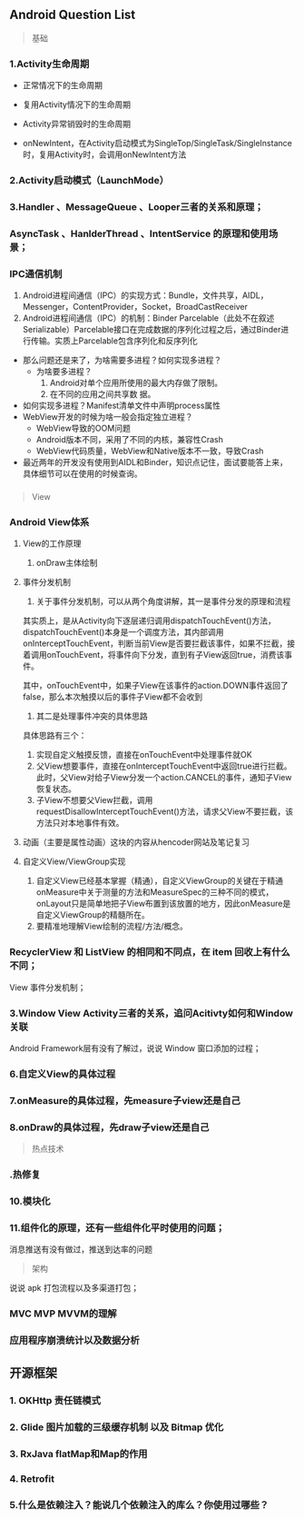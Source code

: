 ## Android Question List

> 基础

### 1.Activity生命周期

* 正常情况下的生命周期
* 复用Activity情况下的生命周期
* Activity异常销毁时的生命周期

* onNewIntent，在Activity启动模式为SingleTop/SingleTask/SingleInstance时，复用Activity时，会调用onNewIntent方法

### 2.Activity启动模式（LaunchMode）

### 3.Handler 、MessageQueue 、Looper三者的关系和原理；

### AsyncTask 、HanlderThread 、IntentService 的原理和使用场景；

### IPC通信机制

1. Android进程间通信（IPC）的实现方式：Bundle，文件共享，AIDL，Messenger，ContentProvider，Socket，BroadCastReceiver
2. Android进程间通信（IPC）的机制：Binder Parcelable（此处不在叙述Serializable）Parcelable接口在完成数据的序列化过程之后，通过Binder进行传输。实质上Parcelable包含序列化和反序列化

- 那么问题还是来了，为啥需要多进程？如何实现多进程？
  - 为啥要多进程？
    1. Android对单个应用所使用的最大内存做了限制。
    2. 在不同的应用之间共享数 据。
- 如何实现多进程？Manifest清单文件中声明process属性
- WebView开发的时候为啥一般会指定独立进程？ 
  - WebView导致的OOM问题
  - Android版本不同，采用了不同的内核，兼容性Crash
  - WebView代码质量，WebView和Native版本不一致，导致Crash
- 最近两年的开发没有使用到AIDL和Binder，知识点记住，面试要能答上来，具体细节可以在使用的时候查询。  

### 

> View

### Android View体系

1. View的工作原理

   1. onDraw主体绘制

2. 事件分发机制

   1. 关于事件分发机制，可以从两个角度讲解，其一是事件分发的原理和流程

   其实质上，是从Activity向下逐层递归调用dispatchTouchEvent()方法，dispatchTouchEvent()本身是一个调度方法，其内部调用onInterceptTouchEvent，判断当前View是否要拦截该事件，如果不拦截，接着调用onTouchEvent，将事件向下分发，直到有子View返回true，消费该事件。

   其中，onTouchEvent中，如果子View在该事件的action.DOWN事件返回了false，那么本次触摸以后的事件子View都不会收到

   1. 其二是处理事件冲突的具体思路

   具体思路有三个：

   1. 实现自定义触摸反馈，直接在onTouchEvent中处理事件就OK
   2. 父View想要事件，直接在onInterceptTouchEvent中返回true进行拦截。此时，父View对给子View分发一个action.CANCEL的事件，通知子View恢复状态。
   3. 子View不想要父View拦截，调用requestDisallowInterceptTouchEvent()方法，请求父View不要拦截，该方法只对本地事件有效。

   

3. 动画（主要是属性动画）这块的内容从hencoder网站及笔记复习

4. 自定义View/ViewGroup实现

   1. 自定义View已经基本掌握（精通），自定义ViewGroup的关键在于精通onMeasure中关于测量的方法和MeasureSpec的三种不同的模式，onLayout只是简单地把子View布置到该放置的地方，因此onMeasure是自定义ViewGroup的精髓所在。
   2. 要精准地理解View绘制的流程/方法/概念。

### RecyclerView 和 ListView 的相同和不同点，在 item 回收上有什么不同；

View 事件分发机制；

### 3.Window View Activity三者的关系，追问Acitivty如何和Window关联

Android Framework层有没有了解过，说说 Window 窗口添加的过程；

### 6.自定义View的具体过程

### 7.onMeasure的具体过程，先measure子view还是自己

### 8.onDraw的具体过程，先draw子view还是自己



> 热点技术

### .热修复

### 10.模块化

### 11.组件化的原理，还有一些组件化平时使用的问题；

消息推送有没有做过，推送到达率的问题

> 架构

说说 apk 打包流程以及多渠道打包；

### MVC MVP MVVM的理解

### 应用程序崩溃统计以及数据分析





## 开源框架

### 1. OKHttp 责任链模式
### 2. Glide 图片加载的三级缓存机制 以及 Bitmap 优化
### 3. RxJava flatMap和Map的作用

### 4. Retrofit

### 5.什么是依赖注入？能说几个依赖注入的库么？你使用过哪些？



